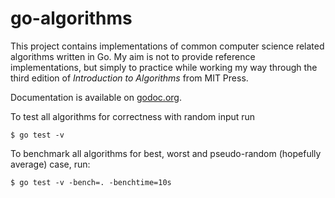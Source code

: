 # go-algorithms

This project contains implementations of common computer science related
algorithms written in Go. My aim is not to provide reference implementations,
but simply to practice while working my way through the third edition of 
*Introduction to Algorithms* from MIT Press.

Documentation is available on [godoc.org](https://godoc.org/github.com/cavaliercoder/go-algorithms).

To test all algorithms for correctness with random input run

    $ go test -v

To benchmark all algorithms for best, worst and pseudo-random (hopefully 
average) case, run:

    $ go test -v -bench=. -benchtime=10s
